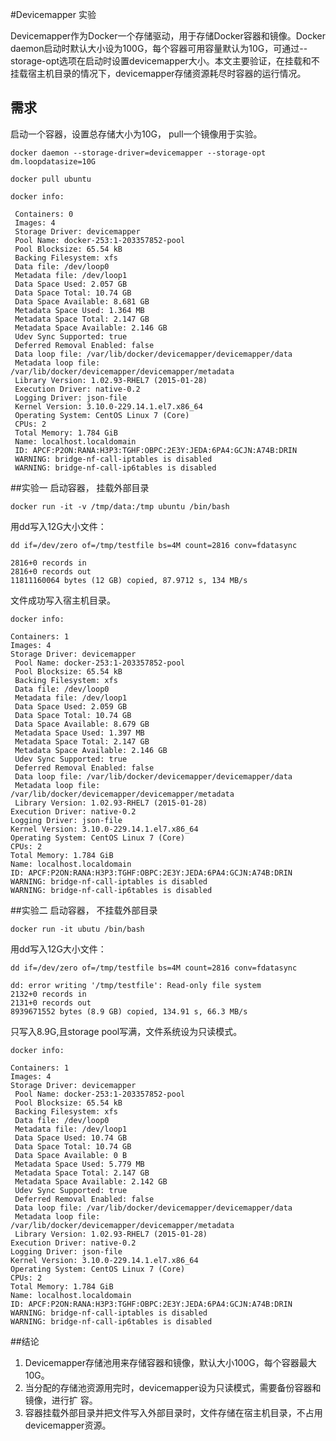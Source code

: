 #Devicemapper 实验  

Devicemapper作为Docker一个存储驱动，用于存储Docker容器和镜像。Docker daemon启动时默认大小设为100G，每个容器可用容量默认为10G，可通过--storage-opt选项在启动时设置devicemapper大小。本文主要验证，在挂载和不挂载宿主机目录的情况下，devicemapper存储资源耗尽时容器的运行情况。

## 需求

启动一个容器，设置总存储大小为10G， pull一个镜像用于实验。

	docker daemon --storage-driver=devicemapper --storage-opt dm.loopdatasize=10G
	
	docker pull ubuntu

	docker info:
	
	 Containers: 0
	 Images: 4
	 Storage Driver: devicemapper
	 Pool Name: docker-253:1-203357852-pool
	 Pool Blocksize: 65.54 kB
	 Backing Filesystem: xfs
	 Data file: /dev/loop0
	 Metadata file: /dev/loop1
	 Data Space Used: 2.057 GB
	 Data Space Total: 10.74 GB
	 Data Space Available: 8.681 GB
	 Metadata Space Used: 1.364 MB
	 Metadata Space Total: 2.147 GB
	 Metadata Space Available: 2.146 GB
	 Udev Sync Supported: true
	 Deferred Removal Enabled: false
	 Data loop file: /var/lib/docker/devicemapper/devicemapper/data
	 Metadata loop file: /var/lib/docker/devicemapper/devicemapper/metadata
	 Library Version: 1.02.93-RHEL7 (2015-01-28)
	 Execution Driver: native-0.2
	 Logging Driver: json-file
	 Kernel Version: 3.10.0-229.14.1.el7.x86_64
	 Operating System: CentOS Linux 7 (Core)
	 CPUs: 2
	 Total Memory: 1.784 GiB
	 Name: localhost.localdomain
	 ID: APCF:P2ON:RANA:H3P3:TGHF:OBPC:2E3Y:JEDA:6PA4:GCJN:A74B:DRIN
	 WARNING: bridge-nf-call-iptables is disabled
	 WARNING: bridge-nf-call-ip6tables is disabled 

##实验一 启动容器， 挂载外部目录

	docker run -it -v /tmp/data:/tmp ubuntu /bin/bash

用dd写入12G大小文件：

	dd if=/dev/zero of=/tmp/testfile bs=4M count=2816 conv=fdatasync

	2816+0 records in
	2816+0 records out
	11811160064 bytes (12 GB) copied, 87.9712 s, 134 MB/s  

文件成功写入宿主机目录。

	docker info:
		
	Containers: 1
	Images: 4
	Storage Driver: devicemapper
	 Pool Name: docker-253:1-203357852-pool
	 Pool Blocksize: 65.54 kB
	 Backing Filesystem: xfs
	 Data file: /dev/loop0
	 Metadata file: /dev/loop1
	 Data Space Used: 2.059 GB
	 Data Space Total: 10.74 GB
	 Data Space Available: 8.679 GB
	 Metadata Space Used: 1.397 MB
	 Metadata Space Total: 2.147 GB
	 Metadata Space Available: 2.146 GB
	 Udev Sync Supported: true
	 Deferred Removal Enabled: false
	 Data loop file: /var/lib/docker/devicemapper/devicemapper/data
	 Metadata loop file: /var/lib/docker/devicemapper/devicemapper/metadata
	 Library Version: 1.02.93-RHEL7 (2015-01-28)
	Execution Driver: native-0.2
	Logging Driver: json-file
	Kernel Version: 3.10.0-229.14.1.el7.x86_64
	Operating System: CentOS Linux 7 (Core)
	CPUs: 2
	Total Memory: 1.784 GiB
	Name: localhost.localdomain
	ID: APCF:P2ON:RANA:H3P3:TGHF:OBPC:2E3Y:JEDA:6PA4:GCJN:A74B:DRIN
	WARNING: bridge-nf-call-iptables is disabled
	WARNING: bridge-nf-call-ip6tables is disabled

##实验二 启动容器， 不挂载外部目录 

	docker run -it ubutu /bin/bash  

用dd写入12G大小文件： 

	dd if=/dev/zero of=/tmp/testfile bs=4M count=2816 conv=fdatasync

	dd: error writing '/tmp/testfile': Read-only file system
	2132+0 records in
	2131+0 records out
	8939671552 bytes (8.9 GB) copied, 134.91 s, 66.3 MB/s 

只写入8.9G,且storage pool写满，文件系统设为只读模式。 

	docker info:
	
	Containers: 1
	Images: 4
	Storage Driver: devicemapper
	 Pool Name: docker-253:1-203357852-pool
	 Pool Blocksize: 65.54 kB
	 Backing Filesystem: xfs
	 Data file: /dev/loop0
	 Metadata file: /dev/loop1
	 Data Space Used: 10.74 GB
	 Data Space Total: 10.74 GB
	 Data Space Available: 0 B
	 Metadata Space Used: 5.779 MB
	 Metadata Space Total: 2.147 GB
	 Metadata Space Available: 2.142 GB
	 Udev Sync Supported: true
	 Deferred Removal Enabled: false
	 Data loop file: /var/lib/docker/devicemapper/devicemapper/data
	 Metadata loop file: /var/lib/docker/devicemapper/devicemapper/metadata
	 Library Version: 1.02.93-RHEL7 (2015-01-28)
	Execution Driver: native-0.2
	Logging Driver: json-file
	Kernel Version: 3.10.0-229.14.1.el7.x86_64
	Operating System: CentOS Linux 7 (Core)
	CPUs: 2
	Total Memory: 1.784 GiB
	Name: localhost.localdomain
	ID: APCF:P2ON:RANA:H3P3:TGHF:OBPC:2E3Y:JEDA:6PA4:GCJN:A74B:DRIN
	WARNING: bridge-nf-call-iptables is disabled
	WARNING: bridge-nf-call-ip6tables is disabled

##结论  
1. Devicemapper存储池用来存储容器和镜像，默认大小100G，每个容器最大10G。
2. 当分配的存储池资源用完时，devicemapper设为只读模式，需要备份容器和镜像，进行扩       容。
3. 容器挂载外部目录并把文件写入外部目录时，文件存储在宿主机目录，不占用devicemapper资源。

